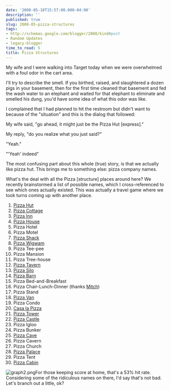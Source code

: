 ```yaml
---
date: '2008-05-18T15:57:00.000-04:00'
description: ''
published: true
slug: 2008-05-pizza-structures
tags:
- http://schemas.google.com/blogger/2008/kind#post
- Random Updates
- legacy-blogger
time_to_read: 5
title: Pizza Structures
---
```


My wife and I were walking into Target today when we were overwhelmed with a foul odor in the cart area.

I'll try to describe the smell. If you birthed, raised, and slaughtered a dozen pigs in your basement, then for the first time cleaned that basement and fed the wash water to an elephant and waited for that elephant to eliminate and smelled his dung, you'd have some idea of what this odor was like.

I complained that I had planned to hit the restroom but didn't want to because of the "situation" and this is the dialog that followed:<br id="e1ug0" />


My wife said, "go ahead, it might just be the Pizza Hut [express]." <br id="zb300" />


My reply, "do you realize what you just said?"<br id="zb302" />


"Yeah."<br id="zb304" />


"'Yeah' indeed"

 The most confusing part about this whole (true) story, is that we actually like pizza hut. This brings me to something else: pizza company names.

What's the deal with all the Pizza [structure] places around here? We recently brainstormed a list of possible names, which I cross-referenced to see which ones actually existed. This was actually a travel game where we took turns coming up with another place.<br id="xes-1" />

<ol id="xes-2">

<li id="xes-3"><a href="http://www.pizzahut.com/" id="hw8a" title="Pizza Hut">Pizza Hut</a></li>

<li id="xes-4"><a href="http://pizza-cottage.com/" id="a175" title="Pizza Cottage">Pizza Cottage</a></li>

<li id="xes-5"><a href="http://www.pizzainn.com/" id="up2h" title="Pizza Inn">Pizza Inn</a></li>

<li id="xes-6"><a href="http://www.pizzahouse.com/" id="e.1b" title="Pizza House">Pizza House</a></li>

<li id="xes-7">Pizza Hotel</li>

<li id="xes-8">Pizza Motel</li>

<li id="xes-9"><a href="http://www.pizzashackinc.com/" id="cgk7" title="Pizza Shack">Pizza Shack</a></li>

<li id="xes-10"><a href="http://www.wormtowntaxi.com/2008/05/woo-pizza.html" id="k4:4" title="Pizza Wigwam">Pizza Wigwam</a></li>

<li id="xes-10">Pizza Tee-pee</li>

<li id="xes-10">Pizza Mansion</li>

<li id="xes-10">Pizza Tree-house</li>

<li id="xes-10"><a href="http://www.tavernpizza.com/" id="clzk" title="Pizza Tavern">Pizza Tavern</a></li>

<li id="xes-10"><a href="http://www.silopizza.com/" id="zyl9" title="Pizza Silo">Pizza Silo</a><br id="i:lj0" /></li>

<li id="xes-10"><a href="http://jaffreypizzabarn.com/" id="s-5." title="Pizza Barn">Pizza Barn</a><br id="w3:a0" /></li>

<li id="xes-10">Pizza Bed-and-Breakfast<br id="w3:a1" /></li>

<li id="xes-10">Pizza Chair-Lunch-Dinner (thanks <a href="http://www.mitchhedberg.net/" id="id:k" title="Mitch">Mitch</a>)</li>

<li id="xes-10">Pizza Stand</li>

<li id="xes-10"><a href="http://www.thepizzavan.co.uk/" id="pb02" title="Pizza Van">Pizza Van</a></li>

<li id="xes-10">Pizza Condo</li>

<li id="xes-10"><a href="http://www.google.com/search?ie=UTF-8&amp;oe=UTF-8&amp;sourceid=navclient&amp;gfns=1&amp;q=Casa+la+Pizza" id="u-jj" title="Casa la Pizza">Casa la Pizza</a></li>

<li id="xes-10" style="text-align: left;"><a href="http://www.towerpizza.com/" id="n2ec" title="Pizza Tower">Pizza Tower</a></li>

<li id="xes-10"><a href="http://www.migspizza.com/net/index.htm" id="hjvg" title="Pizza Castle">Pizza Castle</a></li>

<li id="xes-10">Pizza Igloo</li>

<li id="xes-10">Pizza Bunker</li>

<li id="xes-10"><a href="http://www.menupages.com/restaurantdetails.asp?areaid=0&amp;restaurantid=6252&amp;neighborhoodid=0&amp;cuisineid=39" id="bmww" title="Pizza Cave">Pizza Cave</a></li>

<li id="xes-10">Pizza Cavern</li>

<li id="xes-10">Pizza Church<br id="lwdi0" /></li>

<li id="xes-10"><a href="http://www.pizzapalacejax.com/" id="hf7k" title="Pizza Palace">Pizza Palace</a></li>

<li id="xes-10">Pizza Tent</li>

<li id="xes-10"><a href="http://www.mytravelguide.com/restaurants/profile-40848205-United_States_Minnesota_Osakis_Log_Cabin_Pizza.html" id="xgbk" title="Pizza Cabin">Pizza Cabin</a></li>

</ol>

![graph2.png](graph2.png)For those keeping score at home, that's a 53% hit rate. Considering some of the ridiculous names on there, I'd say that's not bad. Let's branch out a little, ok?